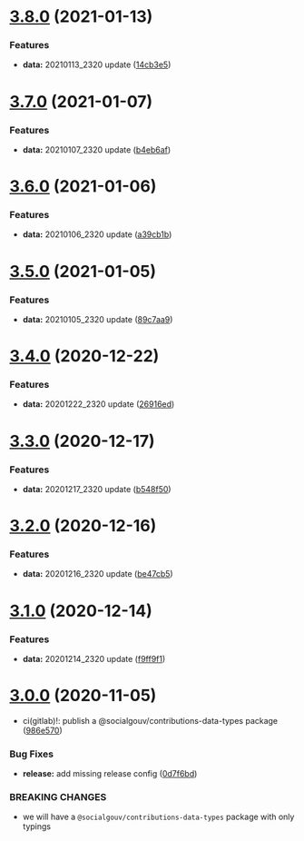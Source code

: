 # [3.8.0](https://github.com/SocialGouv/contributions-data/compare/v3.7.0...v3.8.0) (2021-01-13)


### Features

* **data:** 20210113_2320 update ([14cb3e5](https://github.com/SocialGouv/contributions-data/commit/14cb3e55d92ec55919c0cc450c6f8d24b4824d8c))

# [3.7.0](https://github.com/SocialGouv/contributions-data/compare/v3.6.0...v3.7.0) (2021-01-07)


### Features

* **data:** 20210107_2320 update ([b4eb6af](https://github.com/SocialGouv/contributions-data/commit/b4eb6affba13f26f57e96eafcdbc91a709510326))

# [3.6.0](https://github.com/SocialGouv/contributions-data/compare/v3.5.0...v3.6.0) (2021-01-06)


### Features

* **data:** 20210106_2320 update ([a39cb1b](https://github.com/SocialGouv/contributions-data/commit/a39cb1b3034934fb2c252a67fcb24c22e2e21bf9))

# [3.5.0](https://github.com/SocialGouv/contributions-data/compare/v3.4.0...v3.5.0) (2021-01-05)


### Features

* **data:** 20210105_2320 update ([89c7aa9](https://github.com/SocialGouv/contributions-data/commit/89c7aa978bb2231740fb99a1cf5af99876f62a85))

# [3.4.0](https://github.com/SocialGouv/contributions-data/compare/v3.3.0...v3.4.0) (2020-12-22)


### Features

* **data:** 20201222_2320 update ([26916ed](https://github.com/SocialGouv/contributions-data/commit/26916ed4f09f07c8e953e0ea5a52d3a65d42aa45))

# [3.3.0](https://github.com/SocialGouv/contributions-data/compare/v3.2.0...v3.3.0) (2020-12-17)


### Features

* **data:** 20201217_2320 update ([b548f50](https://github.com/SocialGouv/contributions-data/commit/b548f5065a21f9860bfabf8622e1ec646ab70931))

# [3.2.0](https://github.com/SocialGouv/contributions-data/compare/v3.1.0...v3.2.0) (2020-12-16)


### Features

* **data:** 20201216_2320 update ([be47cb5](https://github.com/SocialGouv/contributions-data/commit/be47cb53830d7e8789f395c4093cfa283a0436fe))

# [3.1.0](https://github.com/SocialGouv/contributions-data/compare/v3.0.0...v3.1.0) (2020-12-14)


### Features

* **data:** 20201214_2320 update ([f9ff9f1](https://github.com/SocialGouv/contributions-data/commit/f9ff9f171d160906ba89f685aa9a36d949cbbdac))

# [3.0.0](https://github.com/SocialGouv/contributions-data/compare/v2.20.0...v3.0.0) (2020-11-05)


* ci(gitlab)!: publish a @socialgouv/contributions-data-types package ([986e570](https://github.com/SocialGouv/contributions-data/commit/986e57088da973bbbaca4421865b8ba93350b9e4))


### Bug Fixes

* **release:** add missing release config ([0d7f6bd](https://github.com/SocialGouv/contributions-data/commit/0d7f6bdcdfe0ada8b1e9ff91baad86b639c7b111))


### BREAKING CHANGES

* we will have a `@socialgouv/contributions-data-types` package with only typings
